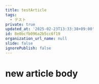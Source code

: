 ```yaml
---
title: testArticle
tags:
  - テスト
private: true
updated_at: '2025-02-23T13:33:38+09:00'
id: 8e0bcfb096a2b5cc6f19
organization_url_name: null
slide: false
ignorePublish: false
---
```


# new article body
